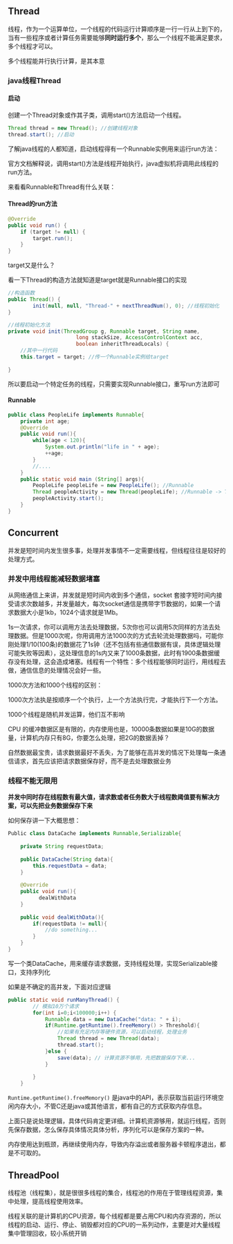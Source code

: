 ## Thread

线程，作为一个运算单位，一个线程的代码运行计算顺序是一行一行从上到下的，当有一些程序或者计算任务需要能够**同时运行多个**，那么一个线程不能满足要求，多个线程才可以。

多个线程能并行执行计算，是其本意



### java线程Thread

#### 启动

创建一个Thread对象或作其子类，调用start()方法启动一个线程。

```java
Thread thread = new Thread(); //创建线程对象
thread.start(); //启动
```



了解java线程的人都知道，启动线程得有一个Runnable实例用来运行run方法：

官方文档解释说，调用start()方法是线程开始执行，java虚拟机将调用此线程的run方法。

来看看Runnable和Thread有什么关联：

#### Thread的run方法

```java
@Override
public void run() {
    if (target != null) {
        target.run();
    }
}
```

target又是什么？

看一下Thread的构造方法就知道是target就是Runnable接口的实现

```java
//构造函数
public Thread() {
        init(null, null, "Thread-" + nextThreadNum(), 0); //线程初始化
}

//线程初始化方法
private void init(ThreadGroup g, Runnable target, String name,
                      long stackSize, AccessControlContext acc,
                      boolean inheritThreadLocals) {
    //其中一行代码
    this.target = target; //传一个Runnable实例给target
    
}
```

所以要启动一个特定任务的线程，只需要实现Runnable接口，重写run方法即可

#### Runnable

```java
public class PeopleLife implements Runnable{
    private int age;
    @Override
    public void run(){
        while(age < 120){
            System.out.println("life in " + age);
            ++age;
        }
        //....
    }
    public static void main (String[] args){
        PeopleLife peopleLife = new PeopleLife(); //Runnable
        Thread peopleActivity = new Thread(peopleLife); //Runnable -> Thread
        peopleActivity.start();
    }
}
```



## Concurrent

并发是短时间内发生很多事，处理并发事情不一定需要线程，但线程往往是较好的处理方式。



### 并发中用线程能减轻数据堵塞

从网络通信上来讲，并发就是短时间内收到多个通信，socket 套接字短时间内接受请求次数越多，并发量越大，每次socket通信是携带字节数据的，如果一个请求数据大小是1kb，1024个请求就是1Mb。

1s一次请求，你可以调用方法去处理数据，5次你也可以调用5次同样的方法去处理数据。但是1000次呢，你用调用方法1000次的方式去轮流处理数据吗，可能你刚处理1/10(100条)的数据花了1s钟（还不包括有些通信数据有误，具体逻辑处理可能失败等因素），这处理信息的1s内又来了1000条数据，此时有1900条数据缓存没有处理，这会造成堵塞。线程有一个特性：多个线程能够同时运行，用线程去做，通信信息的处理情况会好一些。



1000次方法和1000个线程的区别：

1000次方法执是按顺序一个个执行，上一个方法执行完，才能执行下一个方法。

1000个线程是随机并发运算，他们互不影响

CPU 的缓冲数据区是有限的，内存使用也是，10000条数据如果是10G的数据量，计算机内存只有8G，你要怎么处理，把2G的数据丢掉？

自然数据最宝贵，请求数据最好不丢失，为了能够在高并发的情况下处理每一条通信请求，首先应该把请求数据保存好，而不是去处理数据业务



### 线程不能无限用



**并发中同时存在线程数有最大值，请求数或者任务数大于线程数阈值要有解决方案，可以先把业务数据保存下来**

如何保存讲一下大概思想：

```java
Public class DataCache implements Runnable,Serializable{
    
    private String requestData;
    
    public DataCache(String data){
        this.requestData = data;
    }
    
    @Override
    public void run(){
    	  dealWithData  
    }
    
    public void dealWithData(){
        if(requestData != null){
            //do something...
        }
    }
}
```

写一个类DataCache，用来缓存请求数据，支持线程处理，实现Serializable接口，支持序列化

如果是不确定的高并发，下面对应逻辑

```java
public static void runManyThread() {
		// 模拟10万个请求
		for(int i=0;i<100000;i++) {
			Runnable data = new DataCache("data: " + i);
            if(Runtime.getRuntime().freeMemory() > Threshold){
                //如果有充足内存等硬件资源，可以启动线程，处理业务
                Thread thread = new Thread(data);
                thread.start(); 
            }else {
                save(data); // 计算资源不够用，先把数据保存下来...
            }
			
		}	
	}

```

`Runtime.getRuntime().freeMemory()` 是java中的API，表示获取当前运行环境空闲内存大小，不管C还是java或其他语言，都有自己的方式获取内存信息。

上面只是说处理逻辑，具体代码肯定更详细。计算机资源够用，就运行线程，否则先保存数据，怎么保存具体情况具体分析，序列化可以是保存方案的一种。

内存使用达到瓶颈，再继续使用内存，导致内存溢出或者服务器卡顿程序退出，都是不可取的。





## ThreadPool

线程池（线程集），就是很很多线程的集合，线程池的作用在于管理线程资源，集中处理，提高线程使用效率。

线程关联的是计算机的CPU资源，每个线程都是要占用CPU和内存资源的，所以线程的启动、运行、停止、销毁都对应的CPU的一系列动作，主要是对大量线程集中管理回收，较小系统开销